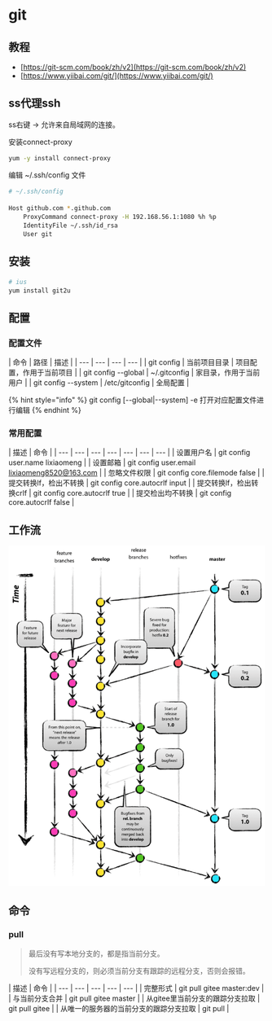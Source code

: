 # git

## 教程

* [https://git-scm.com/book/zh/v2](https://git-scm.com/book/zh/v2)
* [https://www.yiibai.com/git/](https://www.yiibai.com/git/)

## ss代理ssh

ss右键 -&gt; 允许来自局域网的连接。

安装connect-proxy

```bash
yum -y install connect-proxy
```

编辑 ~/.ssh/config 文件

```bash
# ~/.ssh/config

Host github.com *.github.com
    ProxyCommand connect-proxy -H 192.168.56.1:1080 %h %p
    IdentityFile ~/.ssh/id_rsa
    User git
```

## 安装

```bash
# ius
yum install git2u
```

## 配置

### 配置文件

| 命令 | 路径 | 描述 |
| --- | --- | --- | --- |
| git config | 当前项目目录 | 项目配置，作用于当前项目 |
| git config --global | ~/.gitconfig | 家目录，作用于当前用户 |
| git config --system | /etc/gitconfig | 全局配置 |

{% hint style="info" %}
git config \[--global\|--system\] -e  打开对应配置文件进行编辑
{% endhint %}

### 常用配置

| 描述 | 命令 |
| --- | --- | --- | --- | --- | --- | --- |
| 设置用户名 | git config user.name lixiaomeng |
| 设置邮箱 | git config user.email lixiaomeng8520@163.com |
| 忽略文件权限 | git config core.filemode false |
| 提交转换lf，检出不转换 | git config core.autocrlf input |
| 提交转换lf，检出转换crlf | git config core.autocrlf true |
| 提交检出均不转换 | git config core.autocrlf false |

## 工作流

![](../.gitbook/assets/git-model-2x.png)

## 命令

### pull

> 最后没有写本地分支的，都是指当前分支。
>
> 没有写远程分支的，则必须当前分支有跟踪的远程分支，否则会报错。

| 描述 | 命令 |
| --- | --- | --- | --- | --- |
| 完整形式 | git pull gitee master:dev |
| 与当前分支合并 | git pull gitee master |
| 从gitee里当前分支的跟踪分支拉取 | git pull gitee |
| 从唯一的服务器的当前分支的跟踪分支拉取 | git pull |

